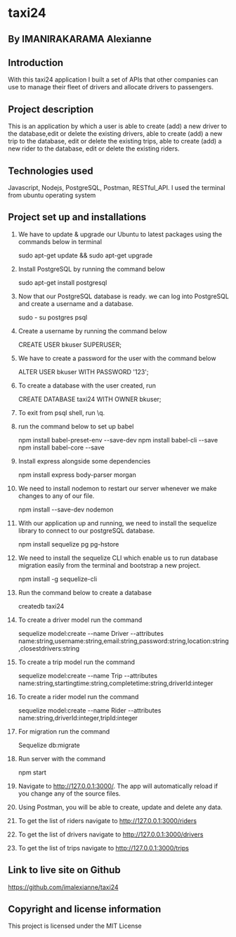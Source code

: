 # taxi24

## By IMANIRAKARAMA Alexianne

## Introduction
With this taxi24 application I built a set of APIs that other companies can use to manage their fleet of drivers and allocate drivers to passengers.


## Project description
This is an application by which a user is able to create (add) a new driver to the database,edit or delete the existing drivers,  able to create (add) a new trip to the database, edit or delete the existing trips, able to create (add) a new rider to the database, edit or delete the existing riders.

## Technologies used
Javascript, Nodejs, PostgreSQL, Postman, RESTful_API.
I used the terminal from ubuntu operating system 

## Project set up and installations
1. We have to update & upgrade our Ubuntu to latest packages using the commands below in terminal

   sudo apt-get update && sudo apt-get upgrade

2. Install PostgreSQL by running the command below

   sudo apt-get install postgresql

3. Now that our PostgreSQL database is ready. we can log into PostgreSQL and create a username and a database.

   sudo - su postgres
   psql

4. Create a username by running the command below

   CREATE USER bkuser SUPERUSER;

5. We have to create a password for the user with the command below

   ALTER USER bkuser WITH PASSWORD '123';

6. To create a database with the user created, run

   CREATE DATABASE taxi24 WITH OWNER bkuser;

7. To exit from psql shell, run \q.

8. run the command below to set up babel

   npm install babel-preset-env --save-dev
   npm install babel-cli --save
   npm install babel-core --save

9. Install express alongside some dependencies

   npm install express body-parser morgan

10. We need to install nodemon to restart our server whenever we make changes to any of our     file.

    npm install --save-dev nodemon

11. With our application up and running, we need to install the sequelize library to            connect to our postgreSQL database.

    npm install sequelize pg pg-hstore

12. We need to install the sequelize CLI which enable us to run database migration easily       from the terminal and bootstrap a new project.

    npm install -g sequelize-cli

13. Run the command below to create a database

    createdb taxi24

14. To create a driver model run the command

    sequelize model:create --name Driver --attributes name:string,username:string,email:string,password:string,location:string,closestdrivers:string

15. To create a trip model run the command

    sequelize model:create --name Trip --attributes name:string,startingtime:string,completetime:string,driverId:integer

16. To create a rider model run the command

    sequelize model:create --name Rider --attributes name:string,driverId:integer,tripId:integer

17. For migration run the command

    Sequelize db:migrate

18. Run server with the command

    npm start

19. Navigate to http://127.0.0.1:3000/. 
    The app will automatically reload if you change any of the source files.

20. Using Postman, you will be able to create, update and delete any data.

21. To get the list of riders navigate to http://127.0.0.1:3000/riders

22. To get the list of drivers navigate to http://127.0.0.1:3000/drivers

23. To get the list of trips navigate to http://127.0.0.1:3000/trips


## Link to live site on Github 
   https://github.com/imalexianne/taxi24

## Copyright and license information
   This project is licensed under the MIT License